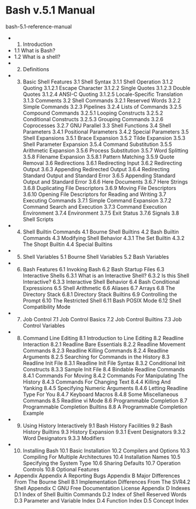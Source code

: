 # Bash v.5.1 Manual

bash-5.1-reference-manual

- 1. Introduction
- 1.1 What is Bash?
- 1.2 What is a shell?
- 2. Definitions
- 3. Basic Shell Features
3.1 Shell Syntax
3.1.1 Shell Operation
3.1.2 Quoting
3.1.2.1 Escape Character
3.1.2.2 Single Quotes
3.1.2.3 Double Quotes
3.1.2.4 ANSI-C Quoting
3.1.2.5 Locale-Specific Translation
3.1.3 Comments
3.2 Shell Commands
3.2.1 Reserved Words
3.2.2 Simple Commands
3.2.3 Pipelines
3.2.4 Lists of Commands
3.2.5 Compound Commands
3.2.5.1 Looping Constructs
3.2.5.2 Conditional Constructs
3.2.5.3 Grouping Commands
3.2.6 Coprocesses
3.2.7 GNU Parallel
3.3 Shell Functions
3.4 Shell Parameters
3.4.1 Positional Parameters
3.4.2 Special Parameters
3.5 Shell Expansions
3.5.1 Brace Expansion
3.5.2 Tilde Expansion
3.5.3 Shell Parameter Expansion
3.5.4 Command Substitution
3.5.5 Arithmetic Expansion
3.5.6 Process Substitution
3.5.7 Word Splitting
3.5.8 Filename Expansion
3.5.8.1 Pattern Matching
3.5.9 Quote Removal
3.6 Redirections
3.6.1 Redirecting Input
3.6.2 Redirecting Output
3.6.3 Appending Redirected Output
3.6.4 Redirecting Standard Output and Standard Error
3.6.5 Appending Standard Output and Standard Error
3.6.6 Here Documents
3.6.7 Here Strings
3.6.8 Duplicating File Descriptors
3.6.9 Moving File Descriptors
3.6.10 Opening File Descriptors for Reading and Writing
3.7 Executing Commands
3.7.1 Simple Command Expansion
3.7.2 Command Search and Execution
3.7.3 Command Execution Environment
3.7.4 Environment
3.7.5 Exit Status
3.7.6 Signals
3.8 Shell Scripts
- 4. Shell Builtin Commands
4.1 Bourne Shell Builtins
4.2 Bash Builtin Commands
4.3 Modifying Shell Behavior
4.3.1 The Set Builtin
4.3.2 The Shopt Builtin
4.4 Special Builtins
- 5. Shell Variables
5.1 Bourne Shell Variables
5.2 Bash Variables
- 6. Bash Features
6.1 Invoking Bash
6.2 Bash Startup Files
6.3 Interactive Shells
6.3.1 What is an Interactive Shell?
6.3.2 Is this Shell Interactive?
6.3.3 Interactive Shell Behavior
6.4 Bash Conditional Expressions
6.5 Shell Arithmetic
6.6 Aliases
6.7 Arrays
6.8 The Directory Stack
6.8.1 Directory Stack Builtins
6.9 Controlling the Prompt
6.10 The Restricted Shell
6.11 Bash POSIX Mode
6.12 Shell Compatibility Mode
- 7. Job Control
7.1 Job Control Basics
7.2 Job Control Builtins
7.3 Job Control Variables
- 8. Command Line Editing
8.1 Introduction to Line Editing
8.2 Readline Interaction
8.2.1 Readline Bare Essentials
8.2.2 Readline Movement Commands
8.2.3 Readline Killing Commands
8.2.4 Readline Arguments
8.2.5 Searching for Commands in the History
8.3 Readline Init File
8.3.1 Readline Init File Syntax
8.3.2 Conditional Init Constructs
8.3.3 Sample Init File
8.4 Bindable Readline Commands
8.4.1 Commands For Moving
8.4.2 Commands For Manipulating The History
8.4.3 Commands For Changing Text
8.4.4 Killing And Yanking
8.4.5 Specifying Numeric Arguments
8.4.6 Letting Readline Type For You
8.4.7 Keyboard Macros
8.4.8 Some Miscellaneous Commands
8.5 Readline vi Mode
8.6 Programmable Completion
8.7 Programmable Completion Builtins
8.8 A Programmable Completion Example
- 9. Using History Interactively
9.1 Bash History Facilities
9.2 Bash History Builtins
9.3 History Expansion
9.3.1 Event Designators
9.3.2 Word Designators
9.3.3 Modifiers
- 10. Installing Bash
10.1 Basic Installation
10.2 Compilers and Options
10.3 Compiling For Multiple Architectures
10.4 Installation Names
10.5 Specifying the System Type
10.6 Sharing Defaults
10.7 Operation Controls
10.8 Optional Features
- Appendix
Appendix A Reporting Bugs
Appendix B Major Differences From The Bourne Shell
B.1 Implementation Differences From The SVR4.2 Shell
Appendix C GNU Free Documentation License
Appendix D Indexes
D.1 Index of Shell Builtin Commands
D.2 Index of Shell Reserved Words
D.3 Parameter and Variable Index
D.4 Function Index
D.5 Concept Index
